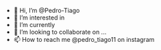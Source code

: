 - 👋 Hi, I’m @Pedro-Tiago
- 👀 I’m interested in 
- 🌱 I’m currently 
- 💞️ I’m looking to collaborate on ...
- 📫 How to reach me  @pedro_tiago11 on instagram

<!---
Pedro-Tiago/Pedro-Tiago is a ✨ special ✨ repository because its `README.md` (this file) appears on your GitHub profile.
You can click the Preview link to take a look at your changes.
--->
